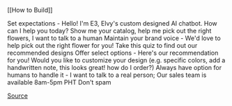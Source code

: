 [[How to Build]]

Set expectations - Hello! I'm E3, Elvy's custom designed AI chatbot. How can I help you today? Show me your catalog, help me pick out the right flowers, I want to talk to a human
Maintain your brand voice - We'd love to help pick out the right flower for you! Take this quiz to find out our recommended designs
Offer select options - Here's our recommendation for you! Would you like to customize your design (e.g. specific colors, add a handwritten note, this looks great! how do I order?)
Always have option for humans to handle it - I want to talk to a real person; Our sales team is available 8am-5pm PHT
Don't spam

[Source](https://blog.hootsuite.com/facebook-messenger-bots-guide/)